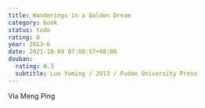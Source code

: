 ```yaml
---
title: Wanderings in a Golden Dream
category: book
status: todo
rating: 0
year: 2013-6
date: 2021-10-09 07:08:57+08:00
douban:
  rating: 8.3
  subtitle: Luo Yuming / 2013 / Fudan University Press
---
```


Via Meng Ping
